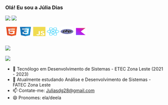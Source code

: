 ### Olá! Eu sou a Júlia Dias

<div>
 <img  height="180em" src="https://github-readme-stats.vercel.app/api?username=Juliasdg&show_icons=true&theme=dracula&include_all_commits=true&count_private_true"/>

 <img height="180em" src="https://github-readme-stats.vercel.app/api/top-langs/?username=Juliasdg&layout=compact&langs_count=16&theme=dracula" />
</div>

<div style="display: inline_block"><br>
 <img align="center" alt="Júlia-HTML" height="30" width="40" src="https://raw.githubusercontent.com/devicons/devicon/master/icons/html5/html5-original.svg">

  <img align="center" alt="Júlia-CSS" height="30" width="40" src="https://raw.githubusercontent.com/devicons/devicon/master/icons/css3/css3-original.svg">

  <img align="center" alt="Júlia-Js" height="30" width="40" src="https://raw.githubusercontent.com/devicons/devicon/master/icons/javascript/javascript-plain.svg">
  
  <img align="center" alt="Júlia-React" height="30" width="40" src="https://raw.githubusercontent.com/devicons/devicon/master/icons/react/react-original.svg">

  <img align="center" alt="Júlia-React" height="30" width="40" src="https://raw.githubusercontent.com/devicons/devicon/master/icons/php/php-original.svg">

  <img align="center" alt="Júlia-React" height="30" width="40" src="https://raw.githubusercontent.com/devicons/devicon/master/icons/kotlin/kotlin-original.svg">
    
</div>

##

<div style="display: inline_block">
   <a href="https://www.linkedin.com/in/j%C3%BAlia-dias-gon%C3%A7alves-411854211/" target="_blank"><img    src="https://img.shields.io/badge/-LinkedIn-%230077B5?style=for-the-      badge&logo=linkedin&logoColor=white" target="_blank"></a> 

  <a href = "mailto:juliasdg28@gmail.com"><img src="https://img.shields.io/badge/-Gmail-%23333?style=for-the-badge&logo=gmail&logoColor=white" target="_blank"></a>
</div>




- 🔭 Tecnólogo em Desenvolvimento de Sistemas - ETEC Zona Leste (2021 - 2023)
- 🌱 Atualmente estudando Análise e Desenvolvimento de Sistemas - FATEC Zona Leste
- 📫 Contate-me: Juliasdg28@gmail.com
- 😄 Pronomes: ela/deela

